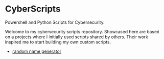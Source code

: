 # CyberScripts
Powershell and Python Scripts for Cybersecurity. 

Welcome to my cybersecurity scripts repository. Showcased here are based on a projects where I initially used scripts shared by others. Their work inspired me to start building my own custom scripts.

* [random name generator](https://github.com/MMacgregor3m/CyberScripts/blob/main/namegen.py)

